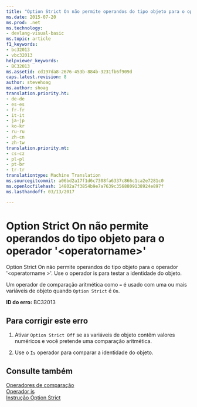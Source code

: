 ```yaml
---
title: "Option Strict On não permite operandos do tipo objeto para o operador &quot;&lt;operatorname&gt;&quot; | Documentos do Microsoft"
ms.date: 2015-07-20
ms.prod: .net
ms.technology:
- devlang-visual-basic
ms.topic: article
f1_keywords:
- bc32013
- vbc32013
helpviewer_keywords:
- BC32013
ms.assetid: cd197da8-2676-453b-884b-3231fb6f909d
caps.latest.revision: 8
author: stevehoag
ms.author: shoag
translation.priority.ht:
- de-de
- es-es
- fr-fr
- it-it
- ja-jp
- ko-kr
- ru-ru
- zh-cn
- zh-tw
translation.priority.mt:
- cs-cz
- pl-pl
- pt-br
- tr-tr
translationtype: Machine Translation
ms.sourcegitcommit: a06bd2a17f1d6c7308fa6337c866c1ca2e7281c0
ms.openlocfilehash: 14802a7f3854b9e7a7639c3568809138924e897f
ms.lasthandoff: 03/13/2017

---
```

# <a name="option-strict-on-disallows-operands-of-type-object-for-operator-39ltoperatornamegt39"></a>Option Strict On não permite operandos do tipo objeto para o operador '&lt;operatorname&gt;'
Option Strict On não permite operandos do tipo objeto para o operador '\<operatorname >'. Use o operador is para testar a identidade do objeto.  
  
 Um operador de comparação aritmética como `=` é usado com uma ou mais variáveis de objeto quando `Option Strict` é `On`.  
  
 **ID do erro:** BC32013  
  
## <a name="to-correct-this-error"></a>Para corrigir este erro  
  
1.  Ativar `Option Strict Off` se as variáveis de objeto contêm valores numéricos e você pretende uma comparação aritmética.  
  
2.  Use o `Is` operador para comparar a identidade do objeto.  
  
## <a name="see-also"></a>Consulte também  
 [Operadores de comparação](../../visual-basic/language-reference/operators/comparison-operators.md)   
 [Operador is](../../visual-basic/language-reference/operators/is-operator.md)   
 [Instrução Option Strict](../../visual-basic/language-reference/statements/option-strict-statement.md)
